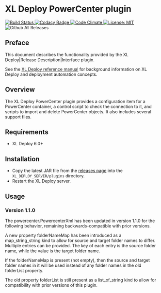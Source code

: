 # XL Deploy PowerCenter plugin

[![Build Status][xld-powercenter-plugin-travis-image] ][xld-powercenter-plugin-travis-url]
[![Codacy Badge][xld-powercenter-plugin-codacy-image] ][xld-powercenter-plugin-codacy-url]
[![Code Climate][xld-powercenter-plugin-code-climate-image] ][xld-powercenter-plugin-code-climate-url]
[![License: MIT][xld-powercenter-plugin-license-image] ][xld-powercenter-plugin-license-url]
![Github All Releases][xld-powercenter-plugin-downloads-image]

[xld-powercenter-plugin-travis-image]: https://travis-ci.org/xebialabs-community/xld-powercenter-plugin.svg?branch=master
[xld-powercenter-plugin-travis-url]: https://travis-ci.org/xebialabs-community/xld-powercenter-plugin
[xld-powercenter-plugin-codacy-image]: https://api.codacy.com/project/badge/Grade/21ad78cccf7b47839547a1fcd9e342aa
[xld-powercenter-plugin-codacy-url]: https://www.codacy.com/app/joris-dewinne/xld-powercenter-plugin
[xld-powercenter-plugin-code-climate-image]: https://codeclimate.com/github/xebialabs-community/xld-powercenter-plugin/badges/gpa.svg
[xld-powercenter-plugin-code-climate-url]: https://codeclimate.com/github/xebialabs-community/xld-powercenter-plugin
[xld-powercenter-plugin-license-image]: https://img.shields.io/badge/License-MIT-yellow.svg
[xld-powercenter-plugin-license-url]: https://opensource.org/licenses/MIT
[xld-powercenter-plugin-downloads-image]: https://img.shields.io/github/downloads/xebialabs-community/xld-powercenter-plugin/total.svg

## Preface

This document describes the functionality provided by the XL Deploy|Release Description|Interface plugin.

See the [XL Deploy reference manual](https://docs.xebialabs.com/xl-deploy) for background information on XL Deploy and deployment automation concepts.  

## Overview

The XL Deploy PowerCenter plugin provides a configuration item for a PowerCenter container, a control script to check the connection to it, and scripts to import and delete PowerCenter objects.  It also includes several support files.

## Requirements

* XL Deploy 6.0+

## Installation

* Copy the latest JAR file from the [releases page](https://github.com/xebialabs-community/xld-powercenter-plugin/releases) into the `XL_DEPLOY_SERVER/plugins` directory.
* Restart the XL Deploy server.


## Usage

### Version 1.1.0

The powercenter.PowercenterXml has been updated in version 1.1.0 for the following behavior, remaining backwards-compatible with prior versions.

A new property folderNameMap has been introduced as a map\_string\_string kind to allow for source and target folder names to differ.  Multiple entries can be provided.  The key of each entry is the source folder name, while the value is the target folder name.  

If the folderNameMap is present (not empty), then the source and target folder names in it will be used instead of any folder names in the old folderList property.

The old property folderList is still present as a list_of_string kind to allow for 
compatibility with prior versions of this plugin.






